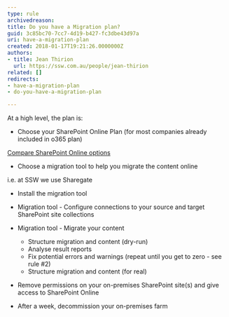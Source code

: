 ```yaml
---
type: rule
archivedreason: 
title: Do you have a Migration plan?
guid: 3c85bc70-7cc7-4d19-b427-fc3dbe43d97a
uri: have-a-migration-plan
created: 2018-01-17T19:21:26.0000000Z
authors:
- title: Jean Thirion
  url: https://ssw.com.au/people/jean-thirion
related: []
redirects:
- have-a-migration-plan
- do-you-have-a-migration-plan

---
```


At a high level, the plan is:

<!--endintro-->

* Choose your SharePoint Online Plan (for most companies already included in o365 plan) 
      
[Compare SharePoint Online options](https&#58;//products.office.com/en-us/sharepoint/compare-sharepoint-plans)
* Choose a migration tool to help you migrate the content online 
      
i.e. at SSW we use Sharegate
* Install the migration tool 

* Migration tool - Configure connections to your source and target SharePoint site collections
* Migration tool - Migrate your content
    * Structure migration and content (dry-run)
    * Analyse result reports
    * Fix potential errors and warnings (repeat until you get to zero - see rule #2)
    * Structure migration and content (for real)
* Remove permissions on your on-premises SharePoint site(s) and give access to SharePoint Online
* After a week, decommission your on-premises farm
